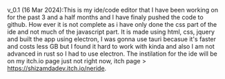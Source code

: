 v_0.1 (16 Mar 2024):This is my ide/code editor that I have been working on for the past 3 and a half months and I have finaly pushed the code to github.
How ever it is not complete as i have only done the css part of the ide and not much of the javascript part.
It is made using html, css, jquery and built the app using electron, I was gonna use tauri becasue it's faster and costs less GB but I found it hard to work with kinda and also I am not advanced in rust so I had to use electron.
The instilation for the ide will be on my itch.io page just not right now, itch page > https://shizamdadev.itch.io/neride.
